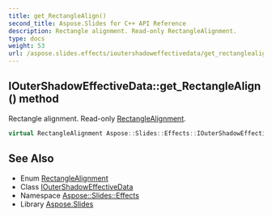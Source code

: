 ```yaml
---
title: get_RectangleAlign()
second_title: Aspose.Slides for C++ API Reference
description: Rectangle alignment. Read-only RectangleAlignment.
type: docs
weight: 53
url: /aspose.slides.effects/ioutershadoweffectivedata/get_rectanglealign/
---
```

## IOuterShadowEffectiveData::get_RectangleAlign() method


Rectangle alignment. Read-only [RectangleAlignment](../../../aspose.slides/rectanglealignment/).

```cpp
virtual RectangleAlignment Aspose::Slides::Effects::IOuterShadowEffectiveData::get_RectangleAlign()=0
```

## See Also

* Enum [RectangleAlignment](../../../aspose.slides/rectanglealignment/)
* Class [IOuterShadowEffectiveData](../)
* Namespace [Aspose::Slides::Effects](../../)
* Library [Aspose.Slides](../../../)